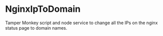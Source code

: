 # NginxIpToDomain
Tamper Monkey script and node service to change all the IPs on the nginx status page to domain names.
